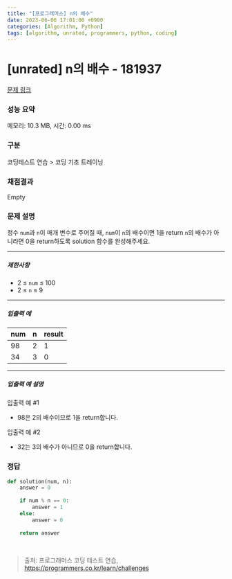 ```yaml
---
title: "[프로그래머스] n의 배수"
date: 2023-06-06 17:01:00 +0900
categories: [Algorithm, Python]
tags: [algorithm, unrated, programmers, python, coding]
---
```


# [unrated] n의 배수 - 181937

[문제 링크](https://school.programmers.co.kr/learn/courses/30/lessons/181937)

### 성능 요약

메모리: 10.3 MB, 시간: 0.00 ms

### 구분

코딩테스트 연습 > 코딩 기초 트레이닝

### 채점결과

Empty

### 문제 설명

<p>정수 <code>num</code>과 <code>n</code>이 매개 변수로 주어질 때, <code>num</code>이 <code>n</code>의 배수이면 1을 return <code>n</code>의 배수가 아니라면 0을 return하도록 solution 함수를 완성해주세요.</p>

<hr>

<h5>제한사항</h5>

<ul>
<li>2 ≤ <code>num</code> ≤ 100</li>
<li>2 ≤ <code>n</code> ≤ 9</li>
</ul>

<hr>

<h5>입출력 예</h5>

| num | n | result |
|-----|---|--------|
| 98  | 2 | 1      |
| 34  | 3 | 0      |

<hr>

<h5>입출력 예 설명</h5>

<p>입출력 예 #1</p>

<ul>
<li>98은 2의 배수이므로 1을 return합니다.</li>
</ul>

<p>입출력 예 #2</p>

<ul>
<li>32는 3의 배수가 아니므로 0을 return합니다.</li>
</ul>

### 정답

```python
def solution(num, n):
    answer = 0
    
    if num % n == 0:
        answer = 1
    else:
        answer = 0
    
    return answer
```

<br>

> 출처: 프로그래머스 코딩 테스트 연습, https://programmers.co.kr/learn/challenges
